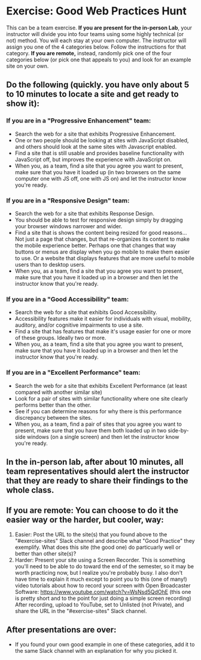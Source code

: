 
# Exercise: Good Web Practices Hunt 

This can be a team exercise.  **If you are present for the in-person Lab**, your instructor will divide you into four teams using some highly technical (or not) method.  You will each stay at your own computer.  The instructor will assign you one of the 4 categories below.  Follow the instructions for that category.  **If you are remote,** instead, randomly pick one of the four categories below (or pick one that appeals to you) and look for an example site on your own.

## Do the following (quickly. you have only about 5 to 10 minutes to locate a site and get ready to show it):
### If you are in a "Progressive Enhancement" team:
- Search the web for a site that exhibits Progressive Enhancement.
- One or two people should be looking at sites with JavaScript disabled, and others should look at the same sites with Javascript enabled.
- Find a site that is still usable and provides baseline functionality with JavaScript off, but improves the experience with JavaScript on.
- When you, as a team, find a site that you agree you want to present, make sure that you have it loaded up (in two browsers on the same computer one with JS off, one with JS on) and let the instructor know you're ready.

### If you are in a "Responsive Design" team:
- Search the web for a site that exhibits Response Design.
- You should be able to test for responsive design simply by dragging your browser windows narrower and wider.
- Find a site that is shows the content being resized for good reasons... Not just a page that changes, but that re-organizes its content to make the mobile experience better.  Perhaps one that changes that way buttons or menus are display when you go mobile to make them easier to use.  Or a website that displays features that are more useful to mobile users than to desktop users.
- When you, as a team, find a site that you agree you want to present, make sure that you have it loaded up in a browser and then let the instructor know that you're ready.

### If you are in a "Good Accessibility" team:
- Search the web for a site that exhibits Good Accessibility.
- Accessibility features make it easier for individuals with visual, mobility, auditory, and/or cognitive impairments to use a site.
- Find a site that has features that make it's usage easier for one or more of these groups.  Ideally two or more.  
- When you, as a team, find a site that you agree you want to present, make sure that you have it loaded up in a browser and then let the instructor know that you're ready.

### If you are in a "Excellent Performance" team:
- Search the web for a site that exhibits Excellent Performance (at least compared with another similar site)
- Look for a pair of sites with similar functionality where one site clearly performs better than the other.
- See if you can determine reasons for why there is this performance discrepancy between the sites.
- When you, as a team, find a pair of sites that you agree you want to present, make sure that you have them both loaded up in two side-by-side windows (on a single screen) and then let the instructor know you're ready.

## In the in-person lab, after about 10 minutes, all team representatives should alert the instructor that they are ready to share their findings to the whole class.

## If you are remote:  You can choose to do it the easier way or the harder, but cooler, way:
1. Easier: Post the URL to the site(s) that you found above to the "#exercise-sites" Slack channel and describe what "Good Practice" they exemplify.  What does this site (the good one) do particuarly well or better than other site(s)?
2. Harder: Present your site using a Screen Recorder.  This is something you'll need to be able to do toward the end of the semester, so it may be worth practicing now, but I realize you're probably busy.  I also don't have time to explain it much except to point you to this (one of many!) video tutorials about how to record your screen with Open Broadcaster Software: https://www.youtube.com/watch?v=WsNsd5QdOhE (this one is pretty short and to the point for just doing a simple screen recording)  After recording, upload to YouTube, set to Unlisted (not Private), and share the URL in the "#exercise-sites" Slack channel.

## After presentations are over:
- If you found your own good example in one of these categories, add it to the same Slack channel with an explanation for why you picked it.

